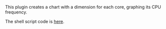 This plugin creates a chart with a dimension for each core, graphing its CPU frequency.

The shell script code is [here](https://github.com/firehol/netdata/blob/master/charts.d/cpufreq.chart.sh).
